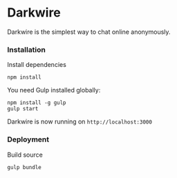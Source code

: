 # Darkwire

Darkwire is the simplest way to chat online anonymously.

### Installation

Install dependencies

    npm install

You need Gulp installed globally:

    npm install -g gulp
    gulp start

Darkwire is now running on `http://localhost:3000`

### Deployment

Build source

    gulp bundle
